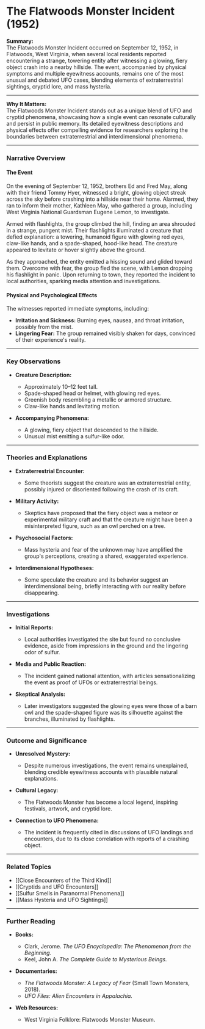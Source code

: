 # The Flatwoods Monster Incident (1952)

**Summary:**  
The Flatwoods Monster Incident occurred on September 12, 1952, in Flatwoods, West Virginia, when several local residents reported encountering a strange, towering entity after witnessing a glowing, fiery object crash into a nearby hillside. The event, accompanied by physical symptoms and multiple eyewitness accounts, remains one of the most unusual and debated UFO cases, blending elements of extraterrestrial sightings, cryptid lore, and mass hysteria.

---

**Why It Matters:**  
The Flatwoods Monster Incident stands out as a unique blend of UFO and cryptid phenomena, showcasing how a single event can resonate culturally and persist in public memory. Its detailed eyewitness descriptions and physical effects offer compelling evidence for researchers exploring the boundaries between extraterrestrial and interdimensional phenomena.

---

### **Narrative Overview**

#### **The Event**

On the evening of September 12, 1952, brothers Ed and Fred May, along with their friend Tommy Hyer, witnessed a bright, glowing object streak across the sky before crashing into a hillside near their home. Alarmed, they ran to inform their mother, Kathleen May, who gathered a group, including West Virginia National Guardsman Eugene Lemon, to investigate.

Armed with flashlights, the group climbed the hill, finding an area shrouded in a strange, pungent mist. Their flashlights illuminated a creature that defied explanation: a towering, humanoid figure with glowing red eyes, claw-like hands, and a spade-shaped, hood-like head. The creature appeared to levitate or hover slightly above the ground.

As they approached, the entity emitted a hissing sound and glided toward them. Overcome with fear, the group fled the scene, with Lemon dropping his flashlight in panic. Upon returning to town, they reported the incident to local authorities, sparking media attention and investigations.

#### **Physical and Psychological Effects**

The witnesses reported immediate symptoms, including:

- **Irritation and Sickness:** Burning eyes, nausea, and throat irritation, possibly from the mist.
- **Lingering Fear:** The group remained visibly shaken for days, convinced of their experience's reality.

---

### **Key Observations**

- **Creature Description:**
    
    - Approximately 10–12 feet tall.
    - Spade-shaped head or helmet, with glowing red eyes.
    - Greenish body resembling a metallic or armored structure.
    - Claw-like hands and levitating motion.
- **Accompanying Phenomena:**
    
    - A glowing, fiery object that descended to the hillside.
    - Unusual mist emitting a sulfur-like odor.

---

### **Theories and Explanations**

- **Extraterrestrial Encounter:**
    
    - Some theorists suggest the creature was an extraterrestrial entity, possibly injured or disoriented following the crash of its craft.
- **Military Activity:**
    
    - Skeptics have proposed that the fiery object was a meteor or experimental military craft and that the creature might have been a misinterpreted figure, such as an owl perched on a tree.
- **Psychosocial Factors:**
    
    - Mass hysteria and fear of the unknown may have amplified the group's perceptions, creating a shared, exaggerated experience.
- **Interdimensional Hypotheses:**
    
    - Some speculate the creature and its behavior suggest an interdimensional being, briefly interacting with our reality before disappearing.

---

### **Investigations**

- **Initial Reports:**
    
    - Local authorities investigated the site but found no conclusive evidence, aside from impressions in the ground and the lingering odor of sulfur.
- **Media and Public Reaction:**
    
    - The incident gained national attention, with articles sensationalizing the event as proof of UFOs or extraterrestrial beings.
- **Skeptical Analysis:**
    
    - Later investigators suggested the glowing eyes were those of a barn owl and the spade-shaped figure was its silhouette against the branches, illuminated by flashlights.

---

### **Outcome and Significance**

- **Unresolved Mystery:**
    
    - Despite numerous investigations, the event remains unexplained, blending credible eyewitness accounts with plausible natural explanations.
- **Cultural Legacy:**
    
    - The Flatwoods Monster has become a local legend, inspiring festivals, artwork, and cryptid lore.
- **Connection to UFO Phenomena:**
    
    - The incident is frequently cited in discussions of UFO landings and encounters, due to its close correlation with reports of a crashing object.

---

### **Related Topics**

- [[Close Encounters of the Third Kind]]
- [[Cryptids and UFO Encounters]]
- [[Sulfur Smells in Paranormal Phenomena]]
- [[Mass Hysteria and UFO Sightings]]

---

### **Further Reading**

- **Books:**
    
    - Clark, Jerome. _The UFO Encyclopedia: The Phenomenon from the Beginning._
    - Keel, John A. _The Complete Guide to Mysterious Beings._
- **Documentaries:**
    
    - _The Flatwoods Monster: A Legacy of Fear_ (Small Town Monsters, 2018).
    - _UFO Files: Alien Encounters in Appalachia._
- **Web Resources:**
    
    - West Virginia Folklore: Flatwoods Monster Museum.

